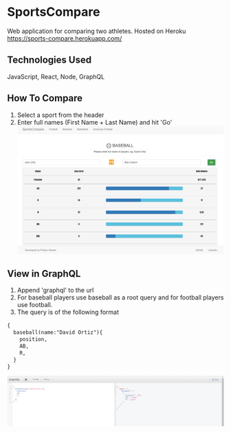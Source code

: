 # SportsCompare
Web application for comparing two athletes. Hosted on Heroku https://sports-compare.herokuapp.com/

## Technologies Used
JavaScript, React, Node, GraphQL

## How To Compare
1. Select a sport from the header
2. Enter full names (First Name + Last Name) and hit 'Go'
![alt text](/screen2.png)<br/>

## View in GraphQL
1. Append 'graphql' to the url
2. For baseball players use baseball as a root query and for football players use football.
3. The query is of the following format
```
{
  baseball(name:"David Ortiz"){
    position,
    AB,
    R,
  }
}
```
![alt text](/screen1.png)<br/>
